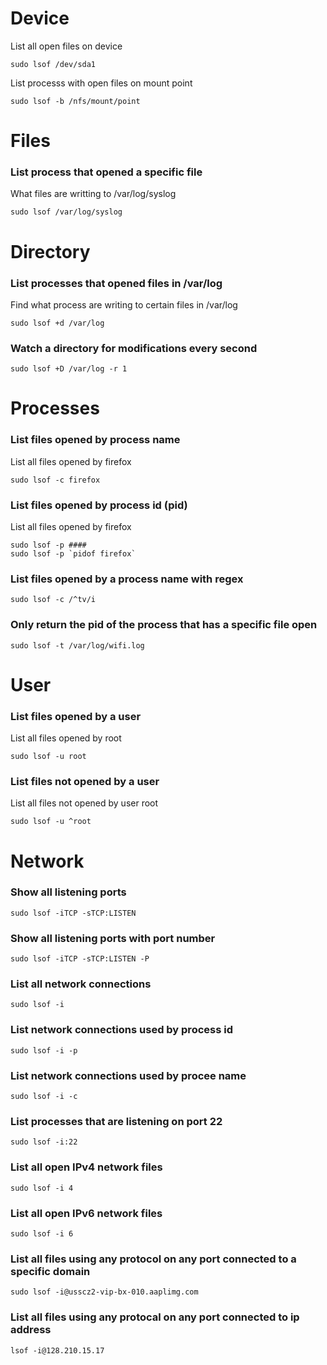 # Device
List all open files on device
```
sudo lsof /dev/sda1
```

List processs with open files on mount point
```
sudo lsof -b /nfs/mount/point
```

# Files

### List process that opened a specific file
What files are writting to /var/log/syslog
```
sudo lsof /var/log/syslog
```

# Directory

### List processes that opened files in /var/log
Find what process are writing to certain files in /var/log
```
sudo lsof +d /var/log
```

### Watch a directory for modifications every second
```
sudo lsof +D /var/log -r 1
```

# Processes
### List files opened by process name
List all files opened by firefox
```
sudo lsof -c firefox
```

### List files opened by process id (pid)
List all files opened by firefox
```
sudo lsof -p ####
sudo lsof -p `pidof firefox`
```

### List files opened by a process name with regex
```
sudo lsof -c /^tv/i
```

### Only return the pid of the process that has a specific file open
```
sudo lsof -t /var/log/wifi.log
```

# User
### List files opened by a user
List all files opened by root
```
sudo lsof -u root
```

### List files not opened by a user
List all files not opened by user root
```
sudo lsof -u ^root
```


# Network
### Show all listening ports
```
sudo lsof -iTCP -sTCP:LISTEN
```

### Show all listening ports with port number
```
sudo lsof -iTCP -sTCP:LISTEN -P
```

### List all network connections
```
sudo lsof -i
```

### List network connections used by process id
```
sudo lsof -i -p 
```
 
### List network connections used by procee name
```
sudo lsof -i -c
```

### List processes that are listening on port 22
```
sudo lsof -i:22
```

### List all open IPv4 network files
```
sudo lsof -i 4
```

###  List all open IPv6 network files
```
sudo lsof -i 6
```

### List all files using any protocol on any port connected to a specific domain
```
sudo lsof -i@usscz2-vip-bx-010.aaplimg.com
```

### List all files using any protocal on any port connected to ip address
```
lsof -i@128.210.15.17
```



